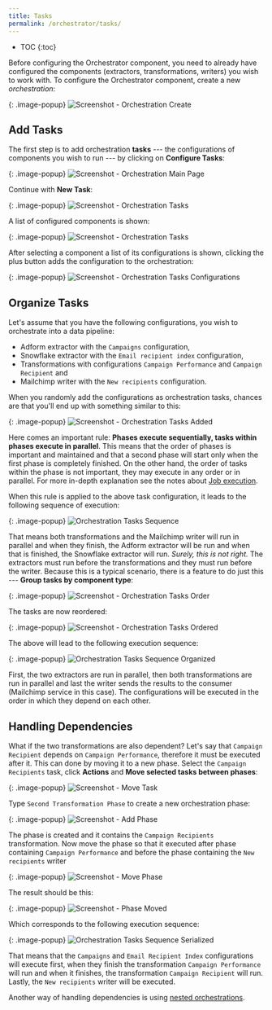 ```yaml
---
title: Tasks
permalink: /orchestrator/tasks/
---
```


* TOC
{:toc}

Before configuring the Orchestrator component, you need to already have configured the components
(extractors, transformations, writers) you wish to work with.
To configure the Orchestrator component, create a new *orchestration*:

{: .image-popup}
![Screenshot - Orchestration Create](/orchestrator/tasks/configuration-create.png)

## Add Tasks
The first step is to add orchestration **tasks** --- the configurations of components you wish to run --- by clicking on **Configure Tasks**:

{: .image-popup}
![Screenshot - Orchestration Main Page](/orchestrator/tasks/orchestration-main-1.png)

Continue with **New Task**:

{: .image-popup}
![Screenshot - Orchestration Tasks](/orchestrator/tasks/tasks-1.png)

A list of configured components is shown:

{: .image-popup}
![Screenshot - Orchestration Tasks](/orchestrator/tasks/tasks-list-1.png)

After selecting a component a list of its configurations is shown, clicking the plus button adds the configuration to the orchestration:

{: .image-popup}
![Screenshot - Orchestration Tasks Configurations](/orchestrator/tasks/tasks-list-2.png)

## Organize Tasks
Let's assume that you have the following configurations, you wish to orchestrate into a data pipeline:

- Adform extractor with the `Campaigns` configuration,
- Snowflake extractor with the `Email recipient index` configuration,
- Transformations with configurations `Campaign Performance` and `Campaign Recipient` and
- Mailchimp writer with the `New recipients` configuration.

When you randomly add the configurations as orchestration tasks, chances are that you'll end up with something similar to this:

{: .image-popup}
![Screenshot - Orchestration Tasks Added](/orchestrator/tasks/tasks-2.png)

Here comes an important rule: **Phases execute sequentially, tasks within phases execute in parallel**.
This means that the order of phases is important and maintained and that a second phase will start only when the first phase is completely finished.
On the other hand, the order of tasks within the phase is not important, they may execute in any order or in parallel. For more in-depth explanation
see the notes about [Job execution](todo).

When this rule is applied to the above task configuration, it leads to the following sequence of execution:

{: .image-popup}
![Orchestration Tasks Sequence](/orchestrator/tasks/orchestration-sequence-1.png)

That means both transformations and the Mailchimp writer will run in parallel and when they finish, the Adform extractor will be run and
when that is finished, the Snowflake extractor will run.
*Surely, this is not right.* The extractors must run before the transformations and they must run before the writer. Because this is a typical
scenario, there is a feature to do just this --- **Group tasks by component type**:

{: .image-popup}
![Screenshot - Orchestration Tasks Order](/orchestrator/tasks/tasks-3.png)

The tasks are now reordered:

{: .image-popup}
![Screenshot - Orchestration Tasks Ordered](/orchestrator/tasks/tasks-4.png)

The above will lead to the following execution sequence:

{: .image-popup}
![Orchestration Tasks Sequence Organized](/orchestrator/tasks/orchestration-sequence-2.png)

First, the two extractors are run in parallel, then both transformations are run in parallel and last the writer sends the results to the consumer
(Mailchimp service in this case). The configurations will be executed in the order in which they depend on each other.

## Handling Dependencies
What if the two transformations are also dependent? Let's say that `Campaign Recipient` depends on `Campaign Performance`, therefore it must be
executed after it. This can done by moving it to a new phase. Select the `Campaign Recipients` task, click **Actions**
and **Move selected tasks between phases**:

{: .image-popup}
![Screenshot - Move Task](/orchestrator/tasks/tasks-5.png)

Type `Second Transformation Phase` to create a new orchestration phase:

{: .image-popup}
![Screenshot - Add Phase](/orchestrator/tasks/phase-name.png)

The phase is created and it contains the `Campaign Recipients` transformation. Now move the phase so that it executed after phase
containing `Campaign Performance` and before the phase containing the `New recipients` writer

{: .image-popup}
![Screenshot - Move Phase](/orchestrator/tasks/tasks-6.png)

The result should be this:

{: .image-popup}
![Screenshot - Phase Moved](/orchestrator/tasks/tasks-7.png)

Which corresponds to the following execution sequence:

{: .image-popup}
![Orchestration Tasks Sequence Serialized](/orchestrator/tasks/orchestration-sequence-3.png)

That means that the `Campaigns` and `Email Recipient Index` configurations will execute first, when they finish
the transformation `Campaign Performance` will run and when it finishes, the transformation `Campaign Recipient`
will run. Lastly, the `New recipients` writer will be executed.

Another way of handling dependencies is using [nested orchestrations](/orchestrator/tasks/nested/).
